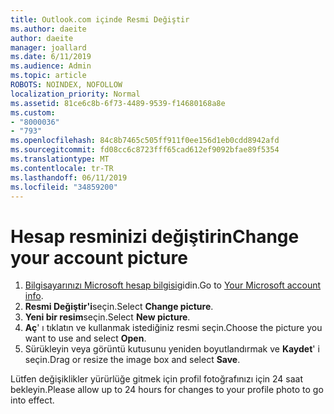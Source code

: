 ```yaml
---
title: Outlook.com içinde Resmi Değiştir
ms.author: daeite
author: daeite
manager: joallard
ms.date: 6/11/2019
ms.audience: Admin
ms.topic: article
ROBOTS: NOINDEX, NOFOLLOW
localization_priority: Normal
ms.assetid: 81ce6c8b-6f73-4489-9539-f14680168a8e
ms.custom:
- "8000036"
- "793"
ms.openlocfilehash: 84c8b7465c505ff911f0ee156d1eb0cdd8942afd
ms.sourcegitcommit: fd08cc6c8723fff65cad612ef9092bfae89f5354
ms.translationtype: MT
ms.contentlocale: tr-TR
ms.lasthandoff: 06/11/2019
ms.locfileid: "34859200"
---
```

# <a name="change-your-account-picture"></a><span data-ttu-id="46157-102">Hesap resminizi değiştirin</span><span class="sxs-lookup"><span data-stu-id="46157-102">Change your account picture</span></span>

1. <span data-ttu-id="46157-103">[Bilgisayarınızı Microsoft hesap bilgisi](https://go.microsoft.com/fwlink/p/?linkid=860841)gidin.</span><span class="sxs-lookup"><span data-stu-id="46157-103">Go to [Your Microsoft account info](https://go.microsoft.com/fwlink/p/?linkid=860841).</span></span>
2. <span data-ttu-id="46157-104">**Resmi Değiştir'i**seçin.</span><span class="sxs-lookup"><span data-stu-id="46157-104">Select **Change picture**.</span></span>
3. <span data-ttu-id="46157-105">**Yeni bir resim**seçin.</span><span class="sxs-lookup"><span data-stu-id="46157-105">Select **New picture**.</span></span>
4. <span data-ttu-id="46157-106">**Aç**' ı tıklatın ve kullanmak istediğiniz resmi seçin.</span><span class="sxs-lookup"><span data-stu-id="46157-106">Choose the picture you want to use and select **Open**.</span></span>
5. <span data-ttu-id="46157-107">Sürükleyin veya görüntü kutusunu yeniden boyutlandırmak ve **Kaydet**' i seçin.</span><span class="sxs-lookup"><span data-stu-id="46157-107">Drag or resize the image box and select **Save**.</span></span>

<span data-ttu-id="46157-108">Lütfen değişiklikler yürürlüğe gitmek için profil fotoğrafınızı için 24 saat bekleyin.</span><span class="sxs-lookup"><span data-stu-id="46157-108">Please allow up to 24 hours for changes to your profile photo to go into effect.</span></span>